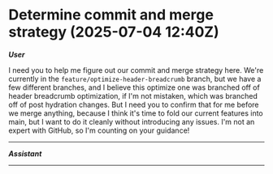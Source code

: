 <!-- Generated by SpecStory -->

# Determine commit and merge strategy (2025-07-04 12:40Z)

_**User**_

I need you to help me figure out our commit and merge strategy here. We're currently in the `feature/optimize-header-breadcrumb` branch, but we have a few different branches, and I believe this optimize one was branched off of header breadcrumb optimization, if I'm not mistaken, which was branched off of post hydration changes. But I need you to confirm that for me before we merge anything, because I think it's time to fold our current features into main, but I want to do it cleanly without introducing any issues. I'm not an expert with GitHub, so I'm counting on your guidance!

---

_**Assistant**_



---

